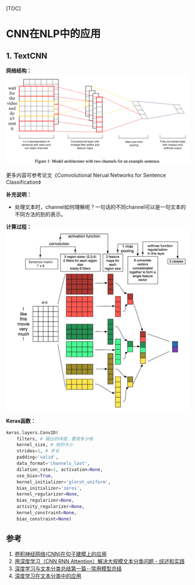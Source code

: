 [TOC]

# CNN在NLP中的应用

## 1. TextCNN

**网络结构：**
![arc](./images/cnn-arc.png)

更多内容可参考论文《Comvolutional Nerual Networks for Sentence Classification》

**补充说明：**

- 处理文本时，channel如何理解呢？一句话的不同channel可以是一句文本的不同方法的到的表示。

**计算过程：**
![proc](./images/compute-proc.jpg)

**Keras函数：**

```python
keras.layers.Conv1D(
    filters, # 输出的纬度，要用多少核
    kernel_size, # 核的大小
    strides=1, # 步长
    padding='valid',
    data_format='channels_last',
    dilation_rate=1, activation=None,
    use_bias=True,
    kernel_initializer='glorot_uniform',
    bias_initializer='zeros',
    kernel_regularizer=None,
    bias_regularizer=None,
    activity_regularizer=None,
    kernel_constraint=None,
    bias_constraint=None)
```

## 参考

1. [卷积神经网络(CNN)在句子建模上的应用](http://www.jeyzhang.com/cnn-apply-on-modelling-sentence.html)
2. [用深度学习（CNN RNN Attention）解决大规模文本分类问题 - 综述和实践](https://zhuanlan.zhihu.com/p/25928551)
3. [深度学习与文本分类总结第一篇--常用模型总结](https://blog.csdn.net/liuchonge/article/details/77140719)
4. [深度学习在文本分类中的应用](https://blog.csdn.net/u010223750/article/details/51437854)
